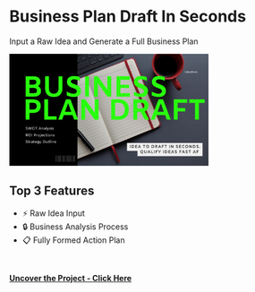 # Business Plan Draft In Seconds
Input a Raw Idea and Generate a Full Business Plan
<br>

<img src="https://github.com/mattrob333/txt-files/blob/main/businessplandraft.png?raw=true" height="200">
<br>

## Top 3 Features

* ⚡ Raw Idea Input
* 🔒 Business Analysis Process
* 📋 Fully Formed Action Plan
<br>

**[<i class="fa-solid fa-up-right-from-square"></i> Uncover the Project - Click Here](https://a.picoapps.xyz/metal-handcrafted)**

